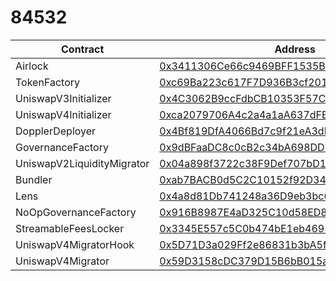 # 84532

| Contract                   | Address                                                                                                                              |
| -------------------------- | ------------------------------------------------------------------------------------------------------------------------------------ |
| Airlock                    | [0x3411306Ce66c9469BFF1535BA955503c4Bde1C6e](https://base-sepolia.blockscout.com/address/0x3411306Ce66c9469BFF1535BA955503c4Bde1C6e) |
| TokenFactory               | [0xc69Ba223c617F7D936B3cf2012aa644815dBE9Ff](https://base-sepolia.blockscout.com/address/0xc69Ba223c617F7D936B3cf2012aa644815dBE9Ff) |
| UniswapV3Initializer       | [0x4C3062B9ccFdbCB10353F57C1B59a29d4c5CFa47](https://base-sepolia.blockscout.com/address/0x4C3062B9ccFdbCB10353F57C1B59a29d4c5CFa47) |
| UniswapV4Initializer       | [0xca2079706A4c2a4a1aA637dFB47d7f27Fe58653F](https://base-sepolia.blockscout.com/address/0xca2079706A4c2a4a1aA637dFB47d7f27Fe58653F) |
| DopplerDeployer            | [0x4Bf819DfA4066Bd7c9f21eA3dB911Bd8C10Cb3ca](https://base-sepolia.blockscout.com/address/0x4Bf819DfA4066Bd7c9f21eA3dB911Bd8C10Cb3ca) |
| GovernanceFactory          | [0x9dBFaaDC8c0cB2c34bA698DD9426555336992e20](https://base-sepolia.blockscout.com/address/0x9dBFaaDC8c0cB2c34bA698DD9426555336992e20) |
| UniswapV2LiquidityMigrator | [0x04a898f3722c38F9Def707bD17DC78920EFA977C](https://base-sepolia.blockscout.com/address/0x04a898f3722c38F9Def707bD17DC78920EFA977C) |
| Bundler                    | [0xab7BACB0d5C2C10152f92D34e07F530EB3CB0Fb1](https://base-sepolia.blockscout.com/address/0xab7BACB0d5C2C10152f92D34e07F530EB3CB0Fb1) |
| Lens                       | [0x4a8d81Db741248a36D9eb3bc6eF648Bf798B47a7](https://base-sepolia.blockscout.com/address/0x4a8d81Db741248a36D9eb3bc6eF648Bf798B47a7) |
| NoOpGovernanceFactory      | [0x916B8987E4aD325C10d58ED8Dc2036a6FF5EB228](https://base-sepolia.blockscout.com/address/0x916B8987E4aD325C10d58ED8Dc2036a6FF5EB228) |
| StreamableFeesLocker       | [0x3345E557c5C0b474bE1eb4693264008B8562Aa9c](https://base-sepolia.blockscout.com/address/0x3345E557c5C0b474bE1eb4693264008B8562Aa9c) |
| UniswapV4MigratorHook      | [0x5D71D3a029Ff2e86831b3bA5fbb05F3703c2e000](https://base-sepolia.blockscout.com/address/0x5D71D3a029Ff2e86831b3bA5fbb05F3703c2e000) |
| UniswapV4Migrator          | [0x59D3158cDC379D15B6bB015aB48A3dD55Ba1FA9b](https://base-sepolia.blockscout.com/address/0x59D3158cDC379D15B6bB015aB48A3dD55Ba1FA9b) |
